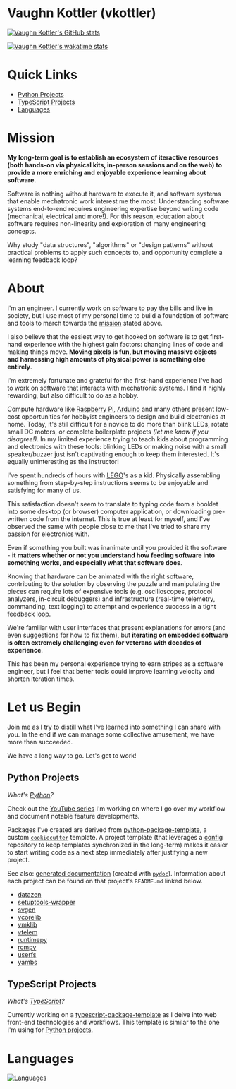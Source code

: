 <!--
    =====================================
    generator=datazen
    version=3.1.2
    hash=3f079cc0190bc358b5d51c8524949da6
    =====================================
-->

# Vaughn Kottler (vkottler)

[![Vaughn Kottler's GitHub stats](https://github-readme-stats.vercel.app/api?username=vkottler&show_icons=true&theme=github_dark&hide_title=true)](https://github.com/anuraghazra/github-readme-stats)

[![Vaughn Kottler's wakatime stats](https://github-readme-stats.vercel.app/api/wakatime?username=vkottler&theme=github_dark&layout=compact)](https://github.com/anuraghazra/github-readme-stats)

# Quick Links

* [Python Projects](#python-projects)
* [TypeScript Projects](#typescript-projects)
* [Languages](#languages)

# Mission

**My long-term goal is to establish an ecosystem of iteractive
resources (both hands-on via physical kits, in-person sessions and on the web)
to provide a more enriching and enjoyable experience learning about software.**

Software is nothing without hardware to execute it, and software systems that
enable mechatronic work interest me the most. Understanding software systems
end-to-end requires engineering expertise beyond writing code (mechanical,
electrical and more!). For this reason, education about software
requires non-linearity and exploration of many engineering concepts.

Why study "data structures", "algorithms" or "design patterns" without
practical problems to apply such concepts to, and opportunity complete a
learning feedback loop?

# About

I'm an engineer. I currently work on software to pay the bills and live in
society, but I use most of my personal time to build a foundation of software
and tools to march towards the [mission](#mission) stated above.

I also believe that the easiest way to get hooked on software is to get
first-hand experience with the highest gain factors: changing lines of code
and making things move. **Moving pixels is fun, but moving massive objects and
harnessing high amounts of physical power is something else entirely**.

I'm extremely fortunate and grateful for the first-hand experience I've had
to work on software that interacts with mechatronic systems. I find it highly
rewarding, but also difficult to do as a hobby.

Compute hardware like [Raspberry Pi](https://www.raspberrypi.com/),
[Arduino](https://www.raspberrypi.com/) and many others present low-cost
opportunities for hobbyist engineers to design and build electronics at home.
Today, it's still difficult for a novice to do more than blink LEDs, rotate
small DC motors, or complete boilerplate projects *(let me know if you
disagree!)*. In my limited experience trying to teach kids about programming
and electronics with these tools: blinking LEDs or making noise with a small
speaker/buzzer just isn't captivating enough to keep them interested. It's
equally uninteresting as the instructor!

I've spent hundreds of hours with [LEGO](https://www.lego.com/en-us)'s as a
kid. Physically assembling something from step-by-step instructions seems to be
enjoyable and satisfying for many of us.

This satisfaction doesn't seem to translate to typing code from a booklet into
some desktop (or browser) computer application, or downloading pre-written code
from the internet. This is true at least for myself, and I've observed the same
with people close to me that I've tried to share my passion for electronics
with.

Even if something you built was inanimate until you provided it the software -
**it matters whether or not you understand how feeding software into something
works, and especially what that software does**.

Knowing that hardware can be animated with the right software, contributing to
the solution by observing the puzzle and manipulating the pieces can require
lots of expensive tools (e.g. oscilloscopes, protocol analyzers, in-circuit
debuggers) and infrastructure (real-time telemetry, commanding, text logging)
to attempt and experience success in a tight feedback loop.

We're familiar with user interfaces that present explanations for errors (and
even suggestions for how to fix them), but **iterating on embedded software is
often extremely challenging even for veterans with decades of experience**.

This has been my personal experience trying to earn stripes as a software
engineer, but I feel that better tools could improve learning velocity and
shorten iteration times.

# Let us Begin

Join me as I try to distill what I've learned into something I can share with
you. In the end if we can manage some collective amusement, we have more
than succeeded.

We have a long way to go. Let's get to work!

## Python Projects

*What's [Python](https://www.python.org/)?*

Check out the
[YouTube series](https://www.youtube.com/playlist?list=PLTPrK33wiSsn76rMdJ7IVA1tWTcdWX0Fy)
I'm working on where I go over my workflow and document notable feature
developments.

Packages I've created are derived from
[python-package-template](https://github.com/vkottler/python-package-template),
a custom [`cookiecutter`](https://cookiecutter.readthedocs.io/en/stable/) template.
A project template (that leverages a
[config](https://github.com/vkottler/config) repository to keep templates
synchronized in the long-term) makes it easier to start writing code as a next
step immediately after justifying a new project.

See also: [generated documentation](https://vkottler.github.io/python/pydoc/)
(created with [`pydoc`](https://docs.python.org/3/library/pydoc.html)).
Information about each project can be found on that project's `README.md`
linked below.

* [datazen](https://github.com/vkottler/datazen)
* [setuptools-wrapper](https://github.com/vkottler/setuptools-wrapper)
* [svgen](https://github.com/vkottler/svgen)
* [vcorelib](https://github.com/vkottler/vcorelib)
* [vmklib](https://github.com/vkottler/vmklib)
* [vtelem](https://github.com/vkottler/vtelem)
* [runtimepy](https://github.com/vkottler/runtimepy)
* [rcmpy](https://github.com/vkottler/rcmpy)
* [userfs](https://github.com/vkottler/userfs)
* [yambs](https://github.com/vkottler/yambs)

## TypeScript Projects

*What's [TypeScript](https://www.typescriptlang.org/)?*

Currently working on a
[typescript-package-template](https://github.com/vkottler/typescript-package-template)
as I delve into web front-end technologies and workflows. This template is
similar to the one I'm using for [Python projects](#python-projects).

# Languages

[![Languages](https://github-readme-stats.vercel.app/api/top-langs/?username=vkottler&theme=github_dark&hide=HTML,Eagle&exclude_repo=senior-design,diymore-stm32f407&langs_count=16&layout=donut)](https://github.com/anuraghazra/github-readme-stats)
